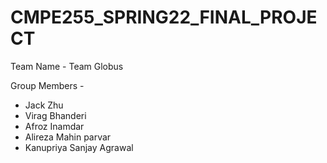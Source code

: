 # CMPE255_SPRING22_FINAL_PROJECT

Team Name - Team Globus

Group Members - 
- Jack Zhu  
- Virag Bhanderi  
- Afroz Inamdar 
- Alireza Mahin parvar  
- Kanupriya Sanjay Agrawal  
